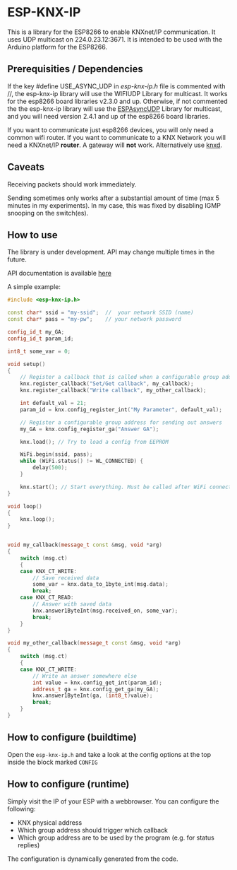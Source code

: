 # ESP-KNX-IP #

This is a library for the ESP8266 to enable KNXnet/IP communication. It uses UDP multicast on 224.0.23.12:3671.
It is intended to be used with the Arduino platform for the ESP8266.

## Prerequisities / Dependencies ##

If the key #define USE_ASYNC_UDP in _esp-knx-ip.h_ file is commented with //, the esp-knx-ip library will use the WIFIUDP Library for multicast. It works for the esp8266 board libraries v2.3.0 and up.
Otherwise, if not commented the the esp-knx-ip library will use the [ESPAsyncUDP](https://github.com/me-no-dev/ESPAsyncUDP) Library for multicast, and you will need version 2.4.1 and up of the esp8266 board libraries.

If you want to communicate just esp8266 devices, you will only need a common wifi router.
If you want to communicate to a KNX Network you will need a KNXnet/IP **router**. A gateway will **not** work. Alternatively use [knxd](https://github.com/knxd/knxd).

## Caveats ##

Receiving packets should work immediately.

Sending sometimes only works after a substantial amount of time (max 5 minutes in my experiments). In my case, this was fixed by disabling IGMP snooping on the switch(es).

## How to use ##

The library is under development. API may change multiple times in the future.

API documentation is available [here](https://github.com/envy/esp-knx-ip/wiki/API)

A simple example:

```c++
#include <esp-knx-ip.h>

const char* ssid = "my-ssid";  //  your network SSID (name)
const char* pass = "my-pw";    // your network password

config_id_t my_GA;
config_id_t param_id;

int8_t some_var = 0;

void setup()
{
	// Register a callback that is called when a configurable group address is receiving a telegram
	knx.register_callback("Set/Get callback", my_callback);
	knx.register_callback("Write callback", my_other_callback);

	int default_val = 21;
	param_id = knx.config_register_int("My Parameter", default_val);

	// Register a configurable group address for sending out answers
	my_GA = knx.config_register_ga("Answer GA");

	knx.load(); // Try to load a config from EEPROM

	WiFi.begin(ssid, pass);
	while (WiFi.status() != WL_CONNECTED) {
		delay(500);
	}

	knx.start(); // Start everything. Must be called after WiFi connection has been established
}

void loop()
{
	knx.loop();
}


void my_callback(message_t const &msg, void *arg)
{
	switch (msg.ct)
	{
	case KNX_CT_WRITE:
		// Save received data
		some_var = knx.data_to_1byte_int(msg.data);
		break;
	case KNX_CT_READ:
		// Answer with saved data
		knx.answer1ByteInt(msg.received_on, some_var);
		break;
	}
}

void my_other_callback(message_t const &msg, void *arg)
{
	switch (msg.ct)
	{
	case KNX_CT_WRITE:
		// Write an answer somewhere else
		int value = knx.config_get_int(param_id);
		address_t ga = knx.config_get_ga(my_GA);
		knx.answer1ByteInt(ga, (int8_t)value);
		break;
	}
}

```

## How to configure (buildtime) ##

Open the `esp-knx-ip.h` and take a look at the config options at the top inside the block marked `CONFIG`

## How to configure (runtime) ##

Simply visit the IP of your ESP with a webbrowser. You can configure the following:
* KNX physical address
* Which group address should trigger which callback
* Which group address are to be used by the program (e.g. for status replies)

The configuration is dynamically generated from the code.
